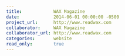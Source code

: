 ```yaml
---
title:            WAX Magazine
date:             2014-06-01 00:00:00 -0500
project_url:      http://www.readwax.com
collaborator:     WAX Magazine
collaborator_url: http://www.readwax.com
categories:       website
read_only:        true
---
```

